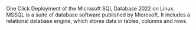 One Click Deployment of the Microsoft SQL Database 2022 on Linux.  
MSSQL is a suite of database software published by Microsoft. It includes a relational database engine, which stores data in tables, columns and rows.
